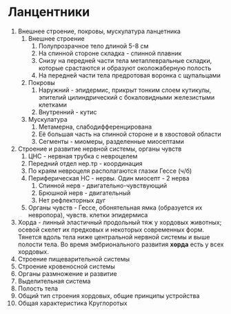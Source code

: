 # Ланцентники
1. Внешнее строение, покровы, мускулатура ланцетника 
	1. Внешнее строение
		1. Полупрозрачное тело длиной 5-8 см
		2. На спинной стороне складка - спинной плавник
		3. Снизу на передней части тела метаплевральные складки, которые срастаются и образуют околожаберную полость
		4. На передней части тела предротовая воронка с щупальцами
	2. Покровы
		1. Наружний - эпидермис, прикрыт тонким слоем кутикулы, эпителий цилиндрический с бокаловидными железистыми клетками
		2. Внутренний - кутис 
	3. Мускулатура
		1. Метамерна, слабодифференцирована
		2. Её большая часть на спинной стороне и в хвостовой области
		3. Сегменты - миомеры, разделенные миосептами 
2. Строение и развитие нервной системы, органы чувств  
	1. ЦНС - нервная трубка с невроцелем
	2. Передний отдел нер.тр - координация
	3. По краям невроцеля располагаются глазки Гессе (ч/б)
	4. Периферическая НС - нервы. Один миосепт - 2 нерва
		1. Спинной нерв - двигательно-чувствующий
		2. Брюшной нерв - двигательный
		3. Нет рефлекторных дуг
	5. Органы чувств - Гессе, обонятельная ямка (образуется их невропора), чувств. клетки эпидермиса
3. Хорда  - линный эластичный продольный тяж у хордовых животных; осевой скелет их предковых и некоторых современных форм. Тянется вдоль тела ниже центральной нервной системы и выше полости тела. Во время эмбрионального развития **хорда** есть у всех хордовых.
4. Строение пищеварительной системы  
5. Строение кровеносной системы  
6. Органы размножение и развитие  
7. Выделительная система  
8. Полость тела  
9. Общий тип строения хордовых, общие принципы устройства  
10. Общая характеристика Круглоротых
